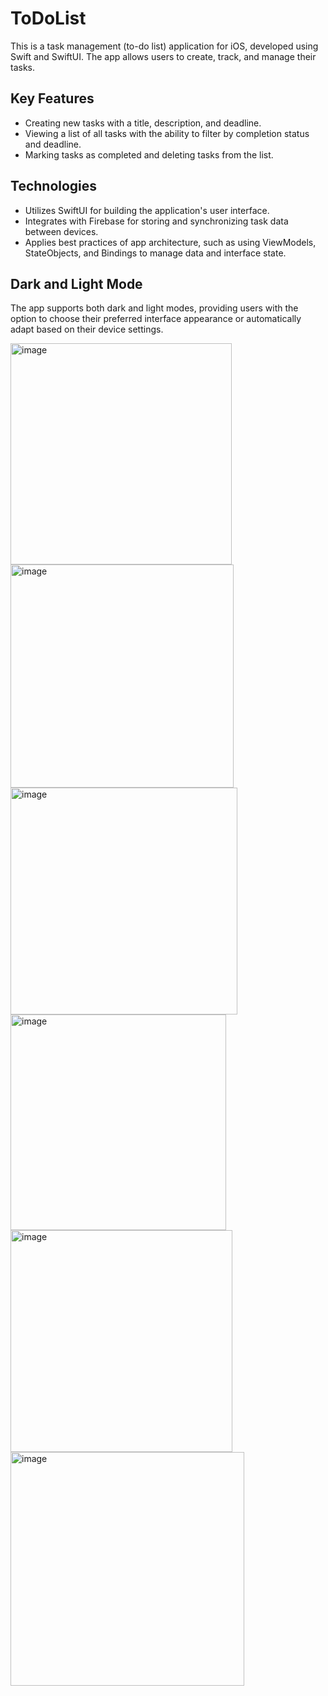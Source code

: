 # ToDoList

This is a task management (to-do list) application for iOS, developed using Swift and SwiftUI. The app allows users to create, track, and manage their tasks.

## Key Features

- Creating new tasks with a title, description, and deadline.
- Viewing a list of all tasks with the ability to filter by completion status and deadline.
- Marking tasks as completed and deleting tasks from the list.

## Technologies

- Utilizes SwiftUI for building the application's user interface.
- Integrates with Firebase for storing and synchronizing task data between devices.
- Applies best practices of app architecture, such as using ViewModels, StateObjects, and Bindings to manage data and interface state.

## Dark and Light Mode

The app supports both dark and light modes, providing users with the option to choose their preferred interface appearance or automatically adapt based on their device settings.


<img width="354" alt="image" src="https://github.com/cazador18/ToDoList/assets/80050947/d7ae6f9e-49df-453a-a084-ca713a5566c7">
<img width="357" alt="image" src="https://github.com/cazador18/ToDoList/assets/80050947/17834708-e932-4df7-abc3-01332bc5600c">
<img width="363" alt="image" src="https://github.com/cazador18/ToDoList/assets/80050947/057d68c7-9f6f-4aea-8aee-6fd2a401d165">
<img width="345" alt="image" src="https://github.com/cazador18/ToDoList/assets/80050947/abf1ac8c-3454-4bfa-9737-9d53154e3be8">
<img width="355" alt="image" src="https://github.com/cazador18/ToDoList/assets/80050947/d9ce06c0-bd8e-4757-87f0-c6c2c5ee8c29">
<img width="374" alt="image" src="https://github.com/cazador18/ToDoList/assets/80050947/c2c5fbff-de84-4fda-8fcd-3ca9c1d519d2">




